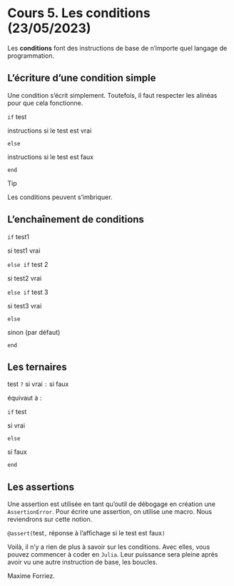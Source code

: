 # Cours 5. Les conditions (23/05/2023)

Les **conditions** font des instructions de base de n’importe quel langage de programmation.

## L’écriture d’une condition simple

Une condition s’écrit simplement. Toutefois, il faut respecter les alinéas pour que cela fonctionne.

`if` test

instructions si le test est vrai

`else`

instructions si le test est faux

`end`

> [!TIP]
> Les conditions peuvent s’imbriquer.

## L’enchaînement de conditions

`if` test1

si test1 vrai

`else if` test 2

si test2 vrai

`else if` test 3

si test3 vrai

`else`

sinon (par défaut)

`end`

## Les ternaires

test `?` si vrai `:` si faux

équivaut à :

`if` test

si vrai

`else`

si faux

`end`

## Les assertions

Une assertion est utilisée en tant qu’outil de débogage en création une `AssertionError`. Pour écrire une assertion, on utilise une macro. Nous reviendrons sur cette notion.

`@assert(`test`,` réponse à l’affichage si le test est faux`)`

Voilà, il n’y a rien de plus à savoir sur les conditions. Avec elles, vous pouvez commencer à coder en `Julia`. Leur puissance sera pleine après avoir vu une autre instruction de base, les boucles.

Maxime Forriez.